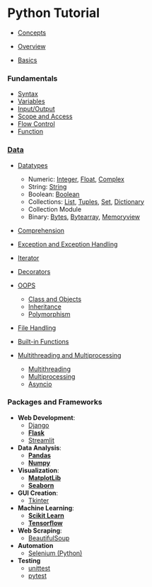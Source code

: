 # Python Tutorial

- [Concepts](lessons/concepts/readme.md)
- [Overview](lessons/overview/readme.md)

- [Basics](lessons/basics/readme.md)

### Fundamentals
- [Syntax](lessons/syntax/readme.md)
- [Variables](lessons/variables/readme.md)
- [Input/Output](lessons/input_output/readme.md)
- [Scope and Access](lessons/scope/readme.md) 
- [Flow Control](lessons/flow_control/readme.md)
- [Function](lessons/functions/readme.md)

### [Data](lessons/data/readme.md)
- [Datatypes](lessons/datatypes/readme.md)
    - Numeric: [Integer](lessons/integer/readme.md), [Float](lessons/float/readme.md), [Complex](lessons/complex/readme.md)
    - String: [String](lessons/string/readme.md)
    - Boolean: [Boolean](lessons/boolean/readme.md)
    - Collections: [List](lessons/list/readme.md), [Tuples](lessons/tuples/readme.md), [Set](lessons/set/readme.md), [Dictionary](lessons/dictionary/readme.md)
    - Collection Module
    - Binary: [Bytes](lessons/bytes/readme.md), [Bytearray](lessons/bytearray/readme.md), [Memoryview](lessons/memoryview/readme.md)

- [Comprehension](lessons/comprehension/readme.md)        

- [Exception and Exception Handling](lessons/exception/readme.md)
- [Iterator](lessons/iterator/readme.md)
- [Decorators](lessons/decorators/readme.md)
- [OOPS](lessons/oops/readme.md)

    - [Class and Objects](lessons/class/readme.md)
    - [Inheritance](lessons/inheritance/readme.md)
    - [Polymorphism](lessons/polymorphism/readme.md)

- [File Handling](lessons/file_handling/readme.md)
- [Built-in Functions](lessons/built_in_functions/readme.md)

- [Multithreading and Multiprocessing](lessons/multithreading_multiprocessing/readme.md)
    - [Multithreading](lessons/multithreading/readme.md)
    - [Multiprocessing](lessons/multiprocessing/readme.md)
    - [Asyncio](lessons/asyncio/readme.md)

### Packages and Frameworks

- **Web Development**:
    - [Django](https://github.com/AkashDas253/Tutorial_Django) 
    - [**Flask**](lessons/flask/readme.md)
    - [Streamlit](lessons/streamlit/readme.md)
- **Data Analysis**:
    - [**Pandas**](lessons/pandas/readme.md)
    - [**Numpy**](lessons/numpy/readme.md)
- **Visualization**:
    - [**MatplotLib**](lessons/matplotlib/readme.md)
    - [**Seaborn**](lessons/seaborn/readme.md)
- **GUI Creation**:
    - [Tkinter](lessons/tkinter/readme.md)
- **Machine Learning**:
    - [**Scikit Learn**](lessons/sklearn/readme.md)
    - [**Tensorflow**](https://github.com/AkashDas253/Tutorial_Tensorflow)
- **Web Scraping**:
    - [BeautifulSoup](lessons/beautifulsoup/readme.md)
- **Automation**
    - [Selenium (Python)](https://github.com/AkashDas253/Tutorial_Selenium)
- **Testing**
    - [unittest](lessons/unittest/readme.md)
    - [pytest](lessons/pytest/readme.md)
